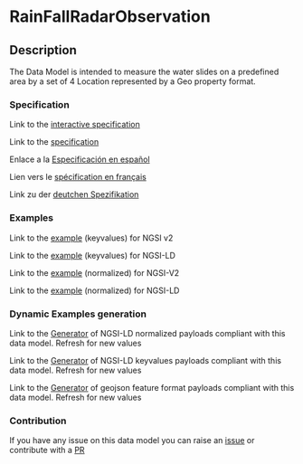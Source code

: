 # RainFallRadarObservation

## Description 

The Data Model is intended to measure the water slides on a predefined area by a set of 4 Location represented by a Geo property format.
### Specification

Link to the [interactive specification](https://swagger.lab.fiware.org/?url=https://smart-data-models.github.io/dataModel.Environment/RainFallRadarObservation/swagger.yaml)

Link to the [specification](https://smart-data-models.github.io/dataModel.Environment/RainFallRadarObservation/doc/spec.md)

Enlace a la [Especificación en español](https://smart-data-models.github.io/dataModel.Environment/RainFallRadarObservation/doc/spec_ES.md)

Lien vers le [spécification en français](https://smart-data-models.github.io/dataModel.Environment/RainFallRadarObservation/doc/spec_FR.md)

Link zu der [deutchen Spezifikation](https://smart-data-models.github.io/dataModel.Environment/RainFallRadarObservation/doc/spec_DE.md)
### Examples

Link to the [example](https://smart-data-models.github.io/dataModel.Environment/RainFallRadarObservation/examples/example.json) (keyvalues) for NGSI v2

Link to the [example](https://smart-data-models.github.io/dataModel.Environment/RainFallRadarObservation/examples/example.jsonld) (keyvalues) for NGSI-LD

Link to the [example](https://smart-data-models.github.io/dataModel.Environment/RainFallRadarObservation/examples/example-normalized.json) (normalized) for NGSI-V2

Link to the [example](https://smart-data-models.github.io/dataModel.Environment/RainFallRadarObservation/examples/example-normalized.jsonld) (normalized) for NGSI-LD
### Dynamic Examples generation

Link to the [Generator](https://smartdatamodels.org/extra/ngsi-ld_generator_v0.92.php?schemaUrl=https://raw.githubusercontent.com/smart-data-models/dataModel.Environment/master/RainFallRadarObservation/schema.json&email=info@smartdatamodels.org) of NGSI-LD normalized payloads compliant with this data model. Refresh for new values

Link to the [Generator](https://smartdatamodels.org/extra/ngsi-ld_generator_keyvalues_v0.92.php?schemaUrl=https://raw.githubusercontent.com/smart-data-models/dataModel.Environment/master/RainFallRadarObservation/schema.json&email=info@smartdatamodels.org) of NGSI-LD keyvalues payloads compliant with this data model. Refresh for new values

Link to the [Generator](https://smartdatamodels.org/extra/geojson_features_generator_v1.0.php?schemaUrl=https://raw.githubusercontent.com/smart-data-models/dataModel.Environment/master/RainFallRadarObservation/schema.json&email=info@smartdatamodels.org) of geojson feature format payloads compliant with this data model. Refresh for new values
### Contribution

 If you have any issue on this data model you can raise an [issue](https://github.com/smart-data-models/dataModel.Environment/issues)  or contribute with a [PR](https://github.com/smart-data-models/dataModel.Environment/pulls)
